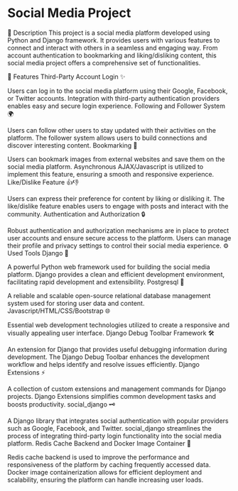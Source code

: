 # Social Media Project
📝 Description
This project is a social media platform developed using Python and Django framework. It provides users with various features to connect and interact with others in a seamless and engaging way. From account authentication to bookmarking and liking/disliking content, this social media project offers a comprehensive set of functionalities.

🌟 Features
Third-Party Account Login ✨

Users can log in to the social media platform using their Google, Facebook, or Twitter accounts.
Integration with third-party authentication providers enables easy and secure login experience.
Following and Follower System 🌍

Users can follow other users to stay updated with their activities on the platform.
The follower system allows users to build connections and discover interesting content.
Bookmarking 🔖

Users can bookmark images from external websites and save them on the social media platform.
Asynchronous AJAX/Javascript is utilized to implement this feature, ensuring a smooth and responsive experience.
Like/Dislike Feature 👍👎

Users can express their preference for content by liking or disliking it.
The like/dislike feature enables users to engage with posts and interact with the community.
Authentication and Authorization 🔒

Robust authentication and authorization mechanisms are in place to protect user accounts and ensure secure access to the platform.
Users can manage their profile and privacy settings to control their social media experience.
⚙️ Used Tools
Django 🐍

A powerful Python web framework used for building the social media platform.
Django provides a clean and efficient development environment, facilitating rapid development and extensibility.
Postgresql 🐘

A reliable and scalable open-source relational database management system used for storing user data and content.
Javascript/HTML/CSS/Bootstrap 🌐

Essential web development technologies utilized to create a responsive and visually appealing user interface.
Django Debug Toolbar Framework 🛠️

An extension for Django that provides useful debugging information during development.
The Django Debug Toolbar enhances the development workflow and helps identify and resolve issues efficiently.
Django Extensions ⚡

A collection of custom extensions and management commands for Django projects.
Django Extensions simplifies common development tasks and boosts productivity.
social_django 🗝️

A Django library that integrates social authentication with popular providers such as Google, Facebook, and Twitter.
social_django streamlines the process of integrating third-party login functionality into the social media platform.
Redis Cache Backend and Docker Image Container 🐳

Redis cache backend is used to improve the performance and responsiveness of the platform by caching frequently accessed data.
Docker image containerization allows for efficient deployment and scalability, ensuring the platform can handle increasing user loads.
